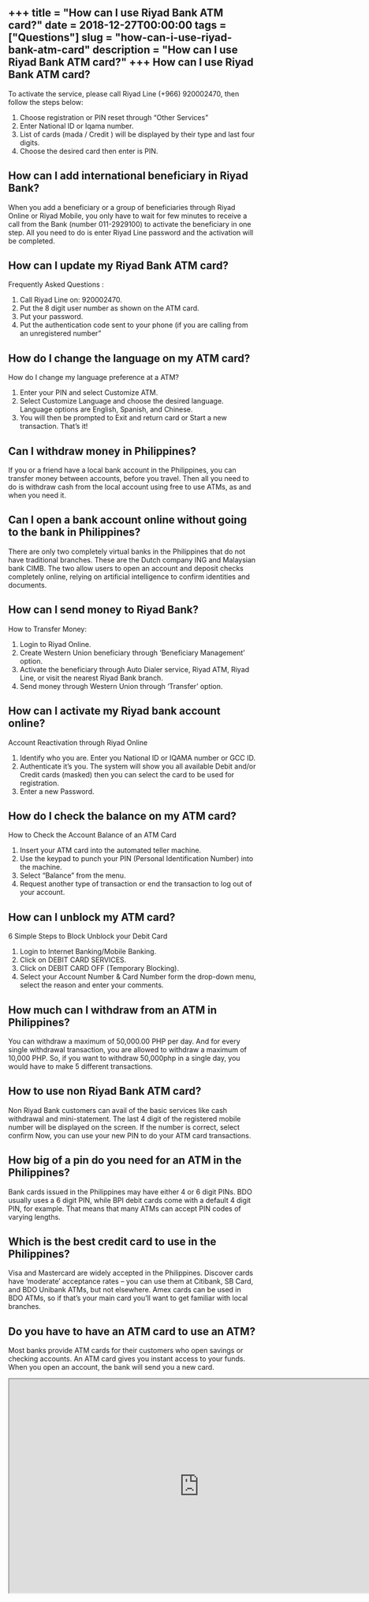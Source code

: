 +++
title = "How can I use Riyad Bank ATM card?"
date = 2018-12-27T00:00:00
tags = ["Questions"]
slug = "how-can-i-use-riyad-bank-atm-card"
description = "How can I use Riyad Bank ATM card?"
+++
How can I use Riyad Bank ATM card?
----------------------------------

To activate the service, please call Riyad Line (+966) 920002470, then follow the steps below:

1. Choose registration or PIN reset through “Other Services”
2. Enter National ID or Iqama number.
3. List of cards (mada / Credit ) will be displayed by their type and last four digits.
4. Choose the desired card then enter is PIN.

How can I add international beneficiary in Riyad Bank?
------------------------------------------------------

When you add a beneficiary or a group of beneficiaries through Riyad Online or Riyad Mobile, you only have to wait for few minutes to receive a call from the Bank (number 011-2929100) to activate the beneficiary in one step. All you need to do is enter Riyad Line password and the activation will be completed.

How can I update my Riyad Bank ATM card?
----------------------------------------

Frequently Asked Questions :

1. Call Riyad Line on: 920002470.
2. Put the 8 digit user number as shown on the ATM card.
3. Put your password.
4. Put the authentication code sent to your phone (if you are calling from an unregistered number”

How do I change the language on my ATM card?
--------------------------------------------

How do I change my language preference at a ATM?

1. Enter your PIN and select Customize ATM.
2. Select Customize Language and choose the desired language. Language options are English, Spanish, and Chinese.
3. You will then be prompted to Exit and return card or Start a new transaction. That’s it!

Can I withdraw money in Philippines?
------------------------------------

If you or a friend have a local bank account in the Philippines, you can transfer money between accounts, before you travel. Then all you need to do is withdraw cash from the local account using free to use ATMs, as and when you need it.

Can I open a bank account online without going to the bank in Philippines?
--------------------------------------------------------------------------

There are only two completely virtual banks in the Philippines that do not have traditional branches. These are the Dutch company ING and Malaysian bank CIMB. The two allow users to open an account and deposit checks completely online, relying on artificial intelligence to confirm identities and documents.

How can I send money to Riyad Bank?
-----------------------------------

How to Transfer Money:

1. Login to Riyad Online.
2. Create Western Union beneficiary through ‘Beneficiary Management’ option.
3. Activate the beneficiary through Auto Dialer service, Riyad ATM, Riyad Line, or visit the nearest Riyad Bank branch.
4. Send money through Western Union through ‘Transfer’ option.

How can I activate my Riyad bank account online?
------------------------------------------------

Account Reactivation through Riyad Online

1. Identify who you are. Enter you National ID or IQAMA number or GCC ID.
2. Authenticate it’s you. The system will show you all available Debit and/or Credit cards (masked) then you can select the card to be used for registration.
3. Enter a new Password.

How do I check the balance on my ATM card?
------------------------------------------

How to Check the Account Balance of an ATM Card

1. Insert your ATM card into the automated teller machine.
2. Use the keypad to punch your PIN (Personal Identification Number) into the machine.
3. Select “Balance” from the menu.
4. Request another type of transaction or end the transaction to log out of your account.

How can I unblock my ATM card?
------------------------------

6 Simple Steps to Block Unblock your Debit Card

1. Login to Internet Banking/Mobile Banking.
2. Click on DEBIT CARD SERVICES.
3. Click on DEBIT CARD OFF (Temporary Blocking).
4. Select your Account Number &amp; Card Number form the drop-down menu, select the reason and enter your comments.

How much can I withdraw from an ATM in Philippines?
---------------------------------------------------

You can withdraw a maximum of 50,000.00 PHP per day. And for every single withdrawal transaction, you are allowed to withdraw a maximum of 10,000 PHP. So, if you want to withdraw 50,000php in a single day, you would have to make 5 different transactions.

How to use non Riyad Bank ATM card?
-----------------------------------

Non Riyad Bank customers can avail of the basic services like cash withdrawal and mini-statement. The last 4 digit of the registered mobile number will be displayed on the screen. If the number is correct, select confirm Now, you can use your new PIN to do your ATM card transactions.

How big of a pin do you need for an ATM in the Philippines?
-----------------------------------------------------------

Bank cards issued in the Philippines may have either 4 or 6 digit PINs. BDO usually uses a 6 digit PIN, while BPI debit cards come with a default 4 digit PIN, for example. That means that many ATMs can accept PIN codes of varying lengths.

Which is the best credit card to use in the Philippines?
--------------------------------------------------------

Visa and Mastercard are widely accepted in the Philippines. Discover cards have ‘moderate’ acceptance rates – you can use them at Citibank, SB Card, and BDO Unibank ATMs, but not elsewhere. Amex cards can be used in BDO ATMs, so if that’s your main card you’ll want to get familiar with local branches.

Do you have to have an ATM card to use an ATM?
----------------------------------------------

Most banks provide ATM cards for their customers who open savings or checking accounts. An ATM card gives you instant access to your funds. When you open an account, the bank will send you a new card.

<iframe allow="accelerometer; autoplay; clipboard-write; encrypted-media; gyroscope; picture-in-picture" allowfullscreen="" class="__youtube_prefs__  epyt-is-override  no-lazyload" data-no-lazy="1" data-origheight="433" data-origwidth="770" data-skipgform_ajax_framebjll="" height="433" id="_ytid_59139" loading="lazy" src="https://www.youtube.com/embed/jV2n1F_MiqQ?enablejsapi=1&autoplay=0&cc_load_policy=0&cc_lang_pref=&iv_load_policy=1&loop=0&modestbranding=0&rel=1&fs=1&playsinline=0&autohide=2&theme=dark&color=red&controls=1&" title="YouTube player" width="770"></iframe>